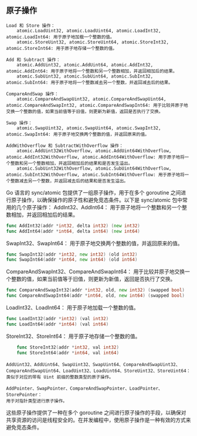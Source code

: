 ## 原子操作

    Load 和 Store 操作：
        atomic.LoadUint32, atomic.LoadUint64, atomic.LoadInt32, atomic.LoadInt64: 用于原子地加载一个整数的值。
        atomic.StoreUint32, atomic.StoreUint64, atomic.StoreInt32, atomic.StoreInt64: 用于原子地存储一个整数的值。

    Add 和 Subtract 操作：
        atomic.AddUint32, atomic.AddUint64, atomic.AddInt32, atomic.AddInt64: 用于原子地将一个整数和另一个整数相加，并返回相加后的结果。
        atomic.SubUint32, atomic.SubUint64, atomic.SubInt32, atomic.SubInt64: 用于原子地将一个整数减去另一个整数，并返回减去后的结果。

    CompareAndSwap 操作：
        atomic.CompareAndSwapUint32, atomic.CompareAndSwapUint64, atomic.CompareAndSwapInt32, atomic.CompareAndSwapInt64: 用于比较并原子地交换一个整数的值，如果当前值等于旧值，则更新为新值，返回是否执行了交换。

    Swap 操作：
        atomic.SwapUint32, atomic.SwapUint64, atomic.SwapInt32, atomic.SwapInt64: 用于原子地交换两个整数的值，并返回原来的值。

    AddWithOverflow 和 SubtractWithOverflow 操作：
        atomic.AddUint32WithOverflow, atomic.AddUint64WithOverflow, atomic.AddInt32WithOverflow, atomic.AddInt64WithOverflow: 用于原子地将一个整数和另一个整数相加，并返回相加后的结果和是否发生溢出。
        atomic.SubUint32WithOverflow, atomic.SubUint64WithOverflow, atomic.SubInt32WithOverflow, atomic.SubInt64WithOverflow: 用于原子地将一个整数减去另一个整数，并返回减去后的结果和是否发生溢出。


Go 语言的 sync/atomic 包提供了一组原子操作，用于在多个 goroutine 之间进行原子操作，以确保操作的原子性和避免竞态条件。以下是 sync/atomic 包中常用的几个原子操作：
    AddInt32、AddInt64：
    用于原子地将一个整数和另一个整数相加，并返回相加后的结果。
```go
func AddInt32(addr *int32, delta int32) (new int32)
func AddInt64(addr *int64, delta int64) (new int64)
```
SwapInt32、SwapInt64：
用于原子地交换两个整数的值，并返回原来的值。

```go
func SwapInt32(addr *int32, new int32) (old int32)
func SwapInt64(addr *int64, new int64) (old int64)

```
CompareAndSwapInt32、CompareAndSwapInt64：
用于比较并原子地交换一个整数的值，如果当前值等于旧值，则更新为新值，返回是否执行了交换。

```go
func CompareAndSwapInt32(addr *int32, old, new int32) (swapped bool)
func CompareAndSwapInt64(addr *int64, old, new int64) (swapped bool)
```


LoadInt32、LoadInt64：
用于原子地加载一个整数的值。

```go
func LoadInt32(addr *int32) (val int32)
func LoadInt64(addr *int64) (val int64)
```
StoreInt32、StoreInt64：
用于原子地存储一个整数的值。

```go
    func StoreInt32(addr *int32, val int32)
    func StoreInt64(addr *int64, val int64)
```
    AddUint32、AddUint64、SwapUint32、SwapUint64、CompareAndSwapUint32、CompareAndSwapUint64、LoadUint32、LoadUint64、StoreUint32、StoreUint64：
    类似于对应的带有 Uint 前缀的整数类型的原子操作。

    AddPointer、SwapPointer、CompareAndSwapPointer、LoadPointer、StorePointer：
    用于对指针类型进行原子操作。

这些原子操作提供了一种在多个 goroutine 之间进行原子操作的手段，以确保对共享资源的访问是线程安全的。在并发编程中，使用原子操作是一种有效的方式来避免竞态条件。
